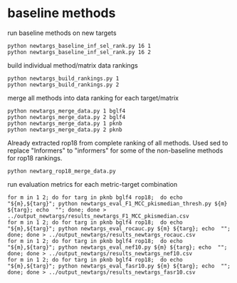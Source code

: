 # baseline methods

run baseline methods on new targets
```
python newtargs_baseline_inf_sel_rank.py 16 1
python newtargs_baseline_inf_sel_rank.py 16 2
```

build individual method/matrix data rankings
```
python newtargs_build_rankings.py 1
python newtargs_build_rankings.py 2

```
merge all methods into data ranking for each target/matrix
```
python newtargs_merge_data.py 1 bglf4
python newtargs_merge_data.py 2 bglf4
python newtargs_merge_data.py 1 pknb
python newtargs_merge_data.py 2 pknb
```
Already extracted rop18 from complete ranking of all methods. Used sed to replace "Informers" to "informers" for some of the non-baseline methods for rop18 rankings.
```
python newtarg_rop18_merge_data.py
```

run evaluation metrics for each metric-target combination
```
for m in 1 2; do for targ in pknb bglf4 rop18;  do echo "${m},${targ}"; python newtargs_eval_F1_MCC_pkismedian_thresh.py ${m} ${targ}; echo  ""; done; done > ../output_newtargs/results_newtargs_F1_MCC_pkismedian.csv 
for m in 1 2; do for targ in pknb bglf4 rop18;  do echo "${m},${targ}"; python newtargs_eval_rocauc.py ${m} ${targ}; echo  ""; done; done > ../output_newtargs/results_newtargs_rocauc.csv
for m in 1 2; do for targ in pknb bglf4 rop18;  do echo "${m},${targ}"; python newtargs_eval_nef10.py ${m} ${targ}; echo  ""; done; done > ../output_newtargs/results_newtargs_nef10.csv
for m in 1 2; do for targ in pknb bglf4 rop18;  do echo "${m},${targ}"; python newtargs_eval_fasr10.py ${m} ${targ}; echo  ""; done; done > ../output_newtargs/results_newtargs_fasr10.csv
```

